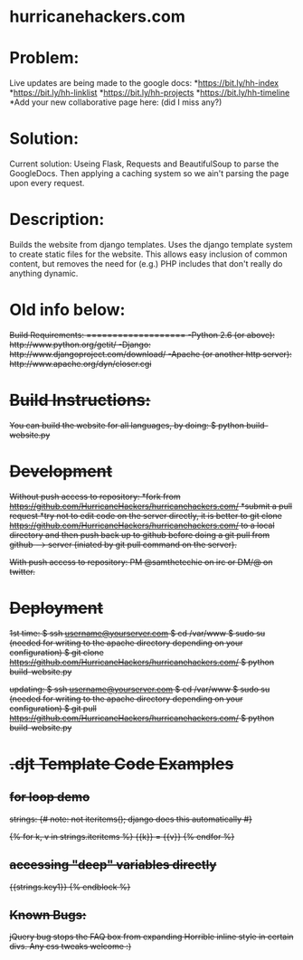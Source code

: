 hurricanehackers.com
====================

Problem:
========
Live updates are being made to the google docs:
*https://bit.ly/hh-index
*https://bit.ly/hh-linklist
*https://bit.ly/hh-projects
*https://bit.ly/hh-timeline
*Add your new collaborative page here: (did I miss any?)

Solution:
=========
Current solution:
Useing Flask, Requests and BeautifulSoup to parse the GoogleDocs. Then applying a caching system so we ain't parsing the page upon every request.

Description:
============
Builds the website from django templates.
Uses the django template system to create static files for the website. This
allows easy inclusion of common content, but removes the need for (e.g.) PHP
includes that don't really do anything dynamic.




Old info below:
===============
<strike>
Build Requirements:
===================
-Python 2.6 (or above): http://www.python.org/getit/
-Django: http://www.djangoproject.com/download/
-Apache (or another http server): http://www.apache.org/dyn/closer.cgi

Build Instructions:
===================
You can build the website for all languages, by doing:
$ python build-website.py

Development
===========
Without push access to repository:
*fork from https://github.com/HurricaneHackers/hurricanehackers.com/
*submit a pull request
*try not to edit code on the server directly, it is better to git clone https://github.com/HurricaneHackers/hurricanehackers.com/ to a local directory and then push back up to github before doing a git pull from github --> server (iniated by git pull command on the server).

With push access to repository:
PM @samthetechie on irc or DM/@ on twitter.

Deployment
==========
1st time:
$ ssh username@yourserver.com
$ cd /var/www
$ sudo su (needed for writing to the apache directory depending on your configuration)
$ git clone https://github.com/HurricaneHackers/hurricanehackers.com/
$ python build-website.py

updating:
$ ssh username@yourserver.com
$ cd /var/www
$ sudo su (needed for writing to the apache directory depending on your configuration)
$ git pull https://github.com/HurricaneHackers/hurricanehackers.com/
$ python build-website.py

.djt Template Code Examples
===========================
for loop demo
-------------
strings:
{# note: not iteritems(); django does this automatically #}

{% for k, v in strings.iteritems %}
{{k}} = {{v}}
{% endfor %}

accessing "deep" variables directly
-----------------------------------
{{strings.key1}}
{% endblock %}

Known Bugs:
-----------------------------------
jQuery bug stops the FAQ box from expanding
Horrible inline style in certain divs. Any css tweaks welcome :)
</strik>